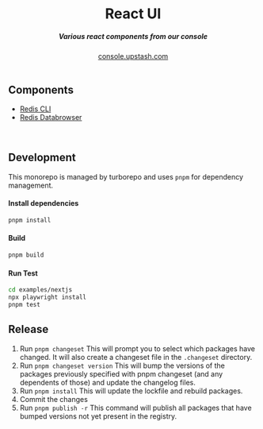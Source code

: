 <div align="center">
    <h1 align="center">React UI</h1>
    <h5>Various react components from our console</h5>
</div>

<div align="center">
  <a href="https://console.upstash.com">console.upstash.com</a>
</div>
<br/>



## Components

- [Redis CLI](https://github.com/upstash/react-ui/blob/main/packages/react-cli/README.md)
- [Redis Databrowser](https://github.com/upstash/react-ui/blob/main/packages/react-databrowser/README.md)


<br/>



## Development

This monorepo is managed by turborepo and uses `pnpm` for dependency management.

#### Install dependencies

```bash
pnpm install
```

#### Build

```bash
pnpm build
```

#### Run Test

```bash
cd examples/nextjs
npx playwright install
pnpm test
```


## Release

1. Run `pnpm changeset`
This will prompt you to select which packages have changed. It will also create a changeset file in the `.changeset` directory.
2. Run `pnpm changeset version`
This will bump the versions of the packages previously specified with pnpm changeset (and any dependents of those) and update the changelog files.
3. Run `pnpm install`
This will update the lockfile and rebuild packages.
4. Commit the changes
5. Run `pnpm publish -r`
This command will publish all packages that have bumped versions not yet present in the registry.